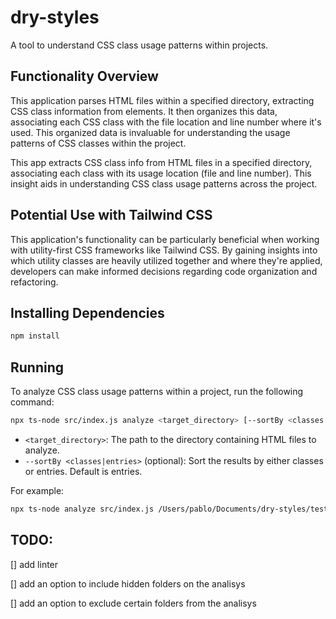 # dry-styles
A tool to understand CSS class usage patterns within projects.

## Functionality Overview

This application parses HTML files within a specified directory, extracting CSS class information from elements. 
It then organizes this data, associating each CSS class with the file location and line number where it's used. This organized data is invaluable for understanding the usage patterns of CSS classes within the project.

This app extracts CSS class info from HTML files in a specified directory, associating each class with its usage location (file and line number). This insight aids in understanding CSS class usage patterns across the project.

## Potential Use with Tailwind CSS
This application's functionality can be particularly beneficial when working with utility-first CSS frameworks like Tailwind CSS. By gaining insights into which utility classes are heavily utilized together and where they're applied, developers can make informed decisions regarding code organization and refactoring.

## Installing Dependencies
```bash
npm install
```

## Running
To analyze CSS class usage patterns within a project, run the following command:

```bash
npx ts-node src/index.js analyze <target_directory> [--sortBy <classes|entries>]
```

- `<target_directory>`: The path to the directory containing HTML files to analyze.
- `--sortBy <classes|entries>` (optional): Sort the results by either classes or entries. Default is entries.

For example:
```bash
npx ts-node analyze src/index.js /Users/pablo/Documents/dry-styles/tests/static --sortBy classes
```

## TODO:
[] add linter

[] add an option to include hidden folders on the analisys

[] add an option to exclude certain folders from the analisys
